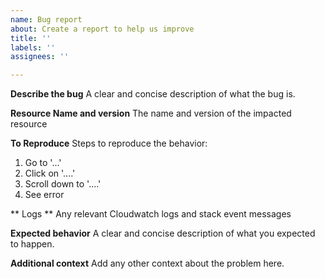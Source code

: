 ```yaml
---
name: Bug report
about: Create a report to help us improve
title: ''
labels: ''
assignees: ''

---
```


**Describe the bug**
A clear and concise description of what the bug is.

**Resource Name and version**
The name and version of the impacted resource

**To Reproduce**
Steps to reproduce the behavior:
1. Go to '...'
2. Click on '....'
3. Scroll down to '....'
4. See error

** Logs **
Any relevant Cloudwatch logs and stack event messages

**Expected behavior**
A clear and concise description of what you expected to happen.

**Additional context**
Add any other context about the problem here.
